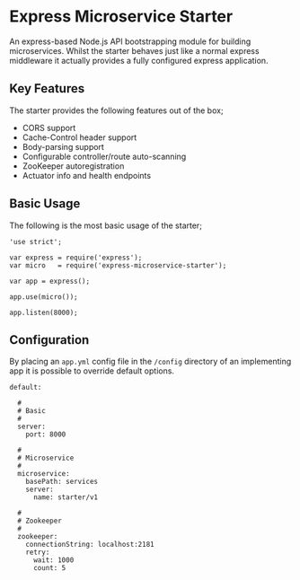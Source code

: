 # Express Microservice Starter

An express-based Node.js API bootstrapping module for building microservices. Whilst the starter behaves just like a normal express middleware it actually provides a fully configured express application.

## Key Features

The starter provides the following features out of the box;

* CORS support
* Cache-Control header support
* Body-parsing support
* Configurable controller/route auto-scanning
* ZooKeeper autoregistration
* Actuator info and health endpoints

## Basic Usage 

The following is the most basic usage of the starter;

```
'use strict';

var express = require('express');
var micro   = require('express-microservice-starter');

var app = express();

app.use(micro());

app.listen(8000);

```

## Configuration

By placing an `app.yml` config file in the `/config` directory of an implementing app it is possible to override default options.

```
default:

  #
  # Basic
  #
  server:
    port: 8000

  #
  # Microservice
  #
  microservice:
    basePath: services
    server:
      name: starter/v1

  #
  # Zookeeper
  #
  zookeeper:
    connectionString: localhost:2181
    retry:
      wait: 1000
      count: 5

``` 

